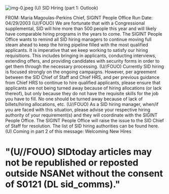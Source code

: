 ![img-0.jpeg](img-0.jpeg)
(U) SID Hiring (part 1: Outlook)

FROM: Maria Magoulas-Perkins
Chief, SIGINT People Office
Run Date: 04/29/2003
(U//FOUO) We are fortunate that with a Congressional supplemental, SID will hire more than 500 people this year and will likely have comparable hiring programs in the years to come. The SIGINT People Office wants to remind all SID hiring managers to continue moving full steam ahead to keep the hiring pipeline filled with the most qualified applicants. It is imperative that we keep working to satisfy our hiring requisitions. This includes bringing in applicants, conducting interviews, extending offers, and providing candidates with security forms in order to get them through the necessary processing.
(U//FOUO) Currently SID hiring is focused strongly on the ongoing campaigns. However, per agreement between the SID Chief of Staff and Chief HRS, and per previous guidance from Chief HRS to continue to hire qualified applicants, please ensure that applicants are not being turned away because of hiring allocations (or lack thereof), but only because they do not have the requisite skills for the job you have to fill. No one should be turned away because of lack of billets/hiring allocations, etc.
(U//FOUO) As a SID hiring manager, when/if you are faced with this situation, please advise your respective hiring authority of your requirement(s) and they will coordinate with the SIGINT People Office. The SIGINT People Office will raise the issue to the SID Chief of Staff for resolution. The list of SID hiring authorities can be found here.
(U) Coming in part 2 of this message: Welcoming New Hires

# "(U//FOUO) SIDtoday articles may not be republished or reposted outside NSANet without the consent of S0121 (DL sid_comms)."
